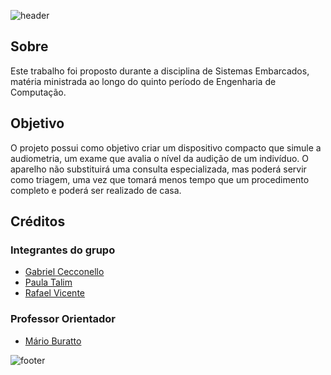 ![header](https://capsule-render.vercel.app/api?type=waving&color=05006e&fontColor=ffffff&height=200&section=header&text=Audiômetro%20Compacto&fontSize=45&animation=fadeIn&fontAlignY=38)
## Sobre
Este trabalho foi proposto durante a disciplina de Sistemas Embarcados, matéria ministrada ao longo do quinto período de Engenharia de Computação.
## Objetivo
O projeto possui como objetivo criar um dispositivo compacto que simule a audiometria, um exame que avalia o nível da audição de um indivíduo. O aparelho não substituirá uma consulta especializada, mas poderá servir como triagem, uma vez que tomará menos tempo que um procedimento completo e poderá ser realizado de casa.
## Créditos

### Integrantes do grupo

- [Gabriel Cecconello](https://www.linkedin.com/in/gabriel-cecconello/)
- [Paula Talim](https://www.linkedin.com/in/paulatalim/)
- [Rafael Vicente](https://www.linkedin.com/in/rafael-vicente-8726a6204/)

### Professor Orientador

- [Mário Buratto](https://www.linkedin.com/in/mario-buratto-047b3630/)

![footer](https://capsule-render.vercel.app/api?type=waving&color=05006e&height=200&section=footer&animation=fadeIn)